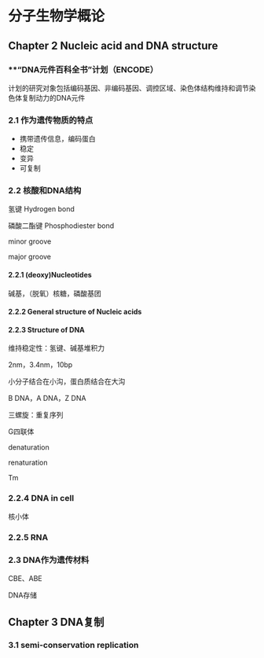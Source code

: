 # 分子生物学概论

## Chapter 2 Nucleic acid and DNA structure

### **“DNA元件百科全书”计划（ENCODE）

计划的研究对象包括编码基因、非编码基因、调控区域、染色体结构维持和调节染色体复制动力的DNA元件

### 2.1 作为遗传物质的特点

- 携带遗传信息，编码蛋白
- 稳定
- 变异
- 可复制

### 2.2 核酸和DNA结构

氢键 Hydrogen bond

磷酸二酯键 Phosphodiester bond

minor groove

major groove

#### 2.2.1 (deoxy)Nucleotides

碱基，（脱氧）核糖，磷酸基团

#### 2.2.2 General structure of Nucleic acids

#### 2.2.3 Structure of DNA

维持稳定性：氢键、碱基堆积力

2nm，3.4nm，10bp

小分子结合在小沟，蛋白质结合在大沟

B DNA，A DNA，Z DNA

三螺旋：重复序列

G四联体

denaturation

renaturation

Tm

### 2.2.4 DNA in cell

核小体

### 2.2.5 RNA

### 2.3 DNA作为遗传材料

CBE、ABE

DNA存储

## Chapter 3 DNA复制

### 3.1 semi-conservation replication

